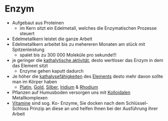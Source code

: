 # Enzym
- Aufgebaut aus Proteinen							
	- im Kern sitzt ein Edelmetall, welches die Enzymatischen Prozesse steuert
- Edelmetallkern leistet die ganze Arbeit
- Edelmetallkern arbeitet bis zu mehereren Monaten am stück mit Spitzenleistung
	- spalet bis zu 300 000 Moleküle pro sekunde!!!
- je geringer die [kathalytische aktivität](Kathalytisch%20aktives%20Metall.md), desto wertloser das Enzym in dem das Element sitzt
	- Enzyme gehen kaputt dadurch
- Je höher die [kathalysefähigkeiten](Kathalytisch%20aktives%20Metall.md) des [Elements](../Stoffe/Elemente_des_Periodensystems/Elemente.md) desto mehr davon sollte man im Körper haben
	- [Platin](../Stoffe/Elemente_des_Periodensystems/Platin.md), [Gold](../Stoffe/Elemente_des_Periodensystems/Gold.md), [Silber](../Stoffe/Elemente_des_Periodensystems/Silber.md),  [Iridium](../Stoffe/Elemente_des_Periodensystems/Iridium.md) & [Rhodium](../Stoffe/Elemente_des_Periodensystems/Rhodium.md)
- Pflanzen auf Humusboden versorgen uns mit [Kolloidalen](Kolloid.md) Metallkomplexen
- [Vitamine](../Stoffe/Nahrungs_Inhaltsstoffe/Vitamine/Vitamine.md) sind sog. Ko- Enzyme, Sie docken nach dem Schlüssel- Schloss Prinzip an diese an und helfen Ihnen bei der Ausführung ihrer Arbeit